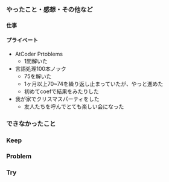 ### やったこと・感想・その他など

#### 仕事


#### プライベート

- AtCoder Prtoblems
  - 1問解いた
- 言語処理100本ノック
  - 75を解いた
  - 1ヶ月以上70~74を繰り返し止まっていたが、やっと進めた
  - 初めてcoefで結果をみたりした
- 我が家でクリスマスパーティをした
  - 友人たちを呼んでとても楽しい会になった

### できなかったこと


### Keep


### Problem 


### Try


